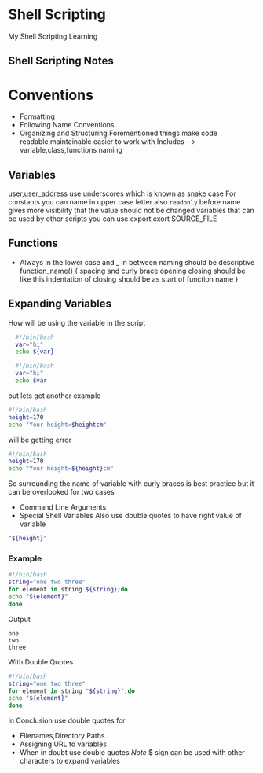 
# Shell Scripting

My Shell Scripting Learning

Shell Scripting Notes
---------------------
# Conventions
* Formatting 
* Following Name Conventions 
* Organizing and Structuring
Forementioned things make code readable,maintainable easier to work with
Includes --> variable,class,functions naming
## Variables 
user,user_address use underscores which is known as snake case 
For constants you can name in upper case letter
also `readonly` before name gives more visibility that the value should not be changed
variables that can be used by other scripts you can use export 
exort SOURCE_FILE 
## Functions 
* Always in the lower case and _ in between naming should be descriptive 
function_name() {
spacing and curly brace opening closing should be like this indentation of closing should be as start of function name
}
## Expanding Variables
How will be using the variable in the script 

```bash
  #!/bin/bash
  var="hi"
  echo ${var}
```
```bash
  #!/bin/bash
  var="hi"
  echo $var
```

but lets get another example
```bash
#!/bin/bash
height=170
echo "Your height=$heightcm"
```
will be getting error
```bash
#!/bin/bash
height=170
echo "Your height=${height}cm"
```
So surrounding the name of variable with curly braces is best practice but it can be overlooked for two cases
* Command Line Arguments
* Special Shell Variables
Also use double quotes to have right value of variable 
```bash
"${height}"
```
### Example
```bash
#!/bin/bash
string="one two three"
for element in string ${string};do
echo "${element}"
done
```
Output 
```
one
two
three
```
With Double Quotes
```bash
#!/bin/bash
string="one two three"
for element in string "${string}";do
echo "${element}"
done
```
In Conclusion use double quotes for 
* Filenames,Directory Paths
* Assigning URL to variables
* When in doubt use double quotes
*Note* $ sign can be used with other characters to expand variables

